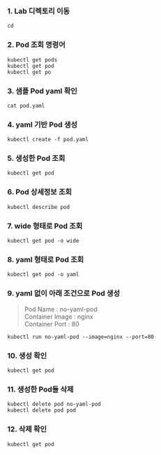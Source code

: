 
### 1. Lab 디렉토리 이동
```
cd 
```

### 2. Pod 조회 명령어
```
kubectl get pods
kubectl get pod
kubectl get po
```

### 3. 샘플 Pod yaml 확인
```
cat pod.yaml
```

### 4. yaml 기반 Pod 생성
```
kubectl create -f pod.yaml
```

### 5. 생성한 Pod 조회
```
kubectl get pod
```

### 6. Pod 상세정보 조회
```
kubectl describe pod
```

### 7. wide 형태로 Pod 조회
```
kubectl get pod -o wide
```

### 8. yaml 형태로 Pod 조회
```
kubectl get pod -o yaml
```

### 9. yaml 없이 아래 조건으로 Pod 생성
> Pod Name : no-yaml-pod  
> Container Image : nginx  
> Container Port : 80

```
kubectl run no-yaml-pod --image=nginx --port=80
```

### 10. 생성 확인
```
kubectl get pod
```

### 11. 생성한 Pod들 삭제
```
kubectl delete pod no-yaml-pod
kubectl delete pod pod
```

### 12. 삭제 확인
```
kubectl get pod
```